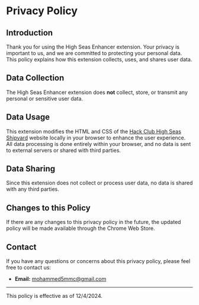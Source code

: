 # Privacy Policy

## Introduction

Thank you for using the High Seas Enhancer extension. Your privacy is important to us, and we are committed to protecting your personal data. This policy explains how this extension collects, uses, and shares user data.

## Data Collection

The High Seas Enhancer extension does **not** collect, store, or transmit any personal or sensitive user data.

## Data Usage

This extension modifies the HTML and CSS of the [Hack Club High Seas Shipyard](https://highseas.hackclub.com/shipyard) website locally in your browser to enhance the user experience. All data processing is done entirely within your browser, and no data is sent to external servers or shared with third parties.

## Data Sharing

Since this extension does not collect or process user data, no data is shared with any third parties.

## Changes to this Policy

If there are any changes to this privacy policy in the future, the updated policy will be made available through the Chrome Web Store.

## Contact

If you have any questions or concerns about this privacy policy, please feel free to contact us:

- **Email:** mohammed5mmc@gmail.com

---

This policy is effective as of 12/4/2024.